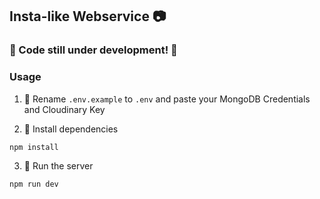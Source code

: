 ## Insta-like Webservice :camera:

### :rotating_light: Code still under development! :rotating_light:

### Usage

1. :key: Rename `.env.example` to `.env` and paste your MongoDB Credentials and Cloudinary Key

2. :pill: Install dependencies

```bash
npm install
```

3. :running: Run the server

```bash
npm run dev
```
